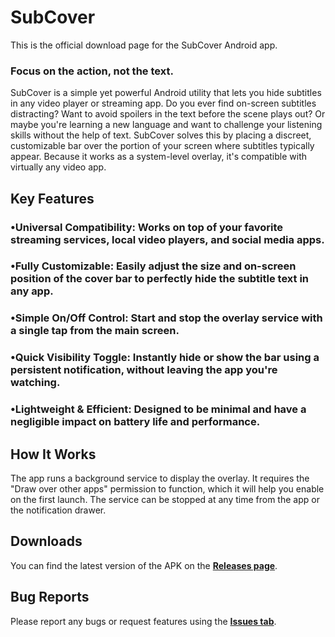 # SubCover

This is the official download page for the SubCover Android app.

### Focus on the action, not the text. 

SubCover is a simple yet powerful Android utility that lets you hide subtitles in any video player or streaming app. Do you ever find on-screen subtitles distracting? Want to avoid spoilers in the text before the scene plays out? Or maybe you're learning a new language and want to challenge your listening skills without the help of text. SubCover solves this by placing a discreet, customizable bar over the portion of your screen where subtitles typically appear. Because it works as a system-level overlay, it's compatible with virtually any video app.

## Key Features

### •Universal Compatibility: Works on top of your favorite streaming services, local video players, and social media apps.
### •Fully Customizable: Easily adjust the size and on-screen position of the cover bar to perfectly hide the subtitle text in any app.
### •Simple On/Off Control: Start and stop the overlay service with a single tap from the main screen.
### •Quick Visibility Toggle: Instantly hide or show the bar using a persistent notification, without leaving the app you're watching.
### •Lightweight & Efficient: Designed to be minimal and have a negligible impact on battery life and performance.

## How It Works

The app runs a background service to display the overlay. It requires the "Draw over other apps" permission to function, which it will help you enable on the first launch. The service can be stopped at any time from the app or the notification drawer.

## Downloads

You can find the latest version of the APK on the **[Releases page](https://github.com/LightKnight23/SubCover/releases)**.

## Bug Reports

Please report any bugs or request features using the **[Issues tab](https://github.com/LightKnight23/SubCover/issues)**.

